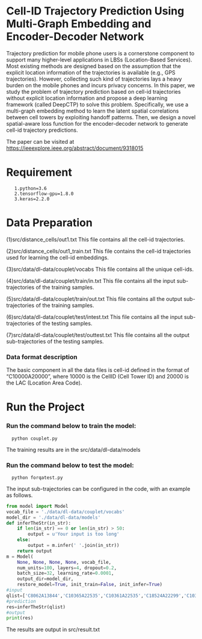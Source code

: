 # Cell-ID Trajectory Prediction Using Multi-Graph Embedding and Encoder-Decoder Network
   Trajectory prediction for mobile phone users is a cornerstone component to support many higher-level applications in LBSs (Location-Based Services). Most existing methods are designed based on the assumption that the explicit location information of the trajectories is available (e.g., GPS trajectories). However, collecting such kind of trajectories lays a heavy burden on the mobile phones and incurs privacy concerns. In this paper, we study the problem of trajectory prediction based on cell-id trajectories without explicit location information and propose a deep learning framework (called DeepCTP) to solve this problem. Specifically, we use a multi-graph embedding method to learn the latent spatial correlations between cell towers by exploiting handoff patterns. Then, we design a novel spatial-aware loss function for the encoder-decoder network to generate cell-id trajectory predictions.
   
The paper can be visited at https://ieeexplore.ieee.org/abstract/document/9318015

# Requirement

       1.python=3.6
       2.tensorflow-gpu=1.8.0
       3.keras=2.2.0

# Data Preparation
   
(1)src/distance_cells/out1.txt  This file contains all the cell-id trajectories.

(2)src/distance_cells/out1_train.txt  This file contains the cell-id trajectories used for learning the cell-id embeddings.

(3)src/data/dl-data/couplet/vocabs  This file contains all the unique cell-ids.

(4)src/data/dl-data/couplet/train/in.txt  This file contains all the input sub-trajectories of the training samples.

(5)src/data/dl-data/couplet/train/out.txt  This file contains all the output sub-trajectories of the training samples.

(6)src/data/dl-data/couplet/test/intest.txt  This file contains all the input sub-trajectories of the testing samples.

(7)src/data/dl-data/couplet/test/outtest.txt  This file contains all the output sub-trajectories of the testing samples.

### Data format description

The basic component in all the data files is cell-id defined in the format of “C10000A20000”, where 10000 is the CellID (Cell Tower ID) and 20000 is the LAC (Location Area Code).

# Run the Project

### Run the command below to train the model:

      python couplet.py       
   
   The training results are in the src/data/dl-data/models
   
### Run the command below to test the model:

      python forqatest.py     
  
The input sub-trajectories can be configured in the code, with an example as follows.

```python
from model import Model
vocab_file = './data/dl-data/couplet/vocabs'
model_dir = './data/dl-data/models'
def inferTheStr(in_str):
    if len(in_str) == 0 or len(in_str) > 50:
        output = u'Your input is too long'
    else:
        output = m.infer(' '.join(in_str))
    return output
m = Model(
    None, None, None, None, vocab_file,
    num_units=100, layers=4, dropout=0.2,
    batch_size=32, learning_rate=0.0001,
    output_dir=model_dir,
    restore_model=True, init_train=False, init_infer=True)
#input
qlist=['C8062A13844','C10365A22535','C10361A22535','C18524A22299','C10361A22535']
#prediction
res=inferTheStr(qlist)
#output
print(res)
```

The results are output in src/result.txt

